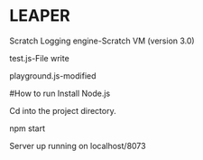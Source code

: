 # LEAPER
Scratch Logging engine-Scratch VM (version 3.0)

test.js-File write


playground.js-modified

#How to run
Install Node.js

Cd into the project directory.

npm start

Server up running on localhost/8073 

